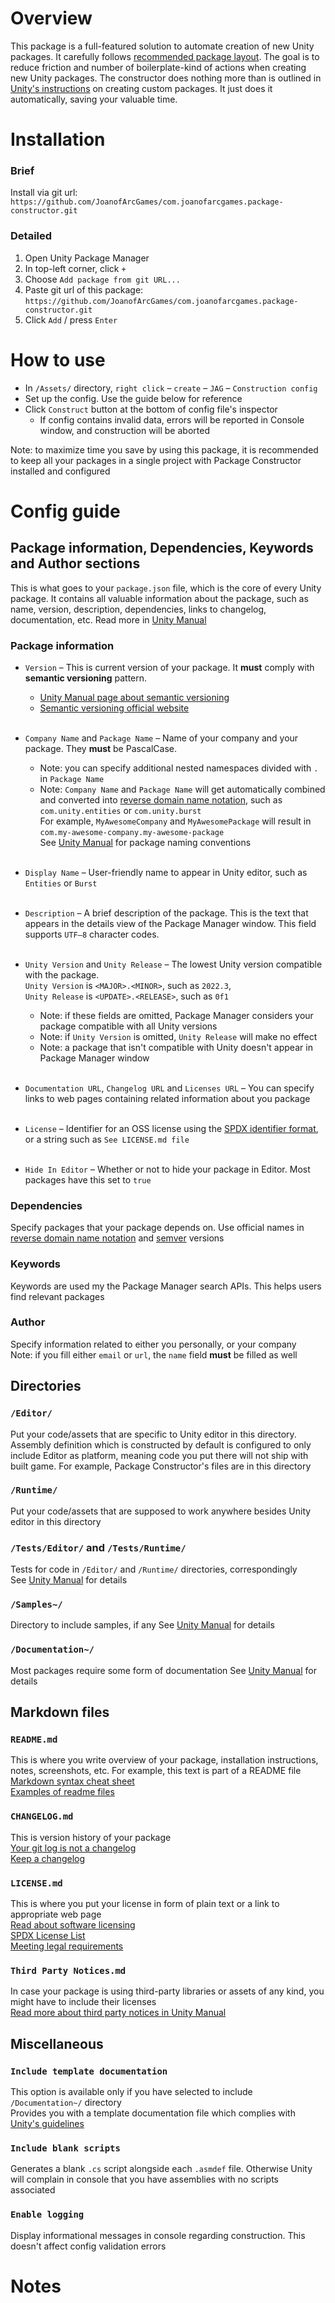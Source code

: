 # Overview

This package is a full-featured solution to automate creation of new Unity packages.
It carefully follows [recommended package layout](https://docs.unity3d.com/2022.2/Documentation/Manual/cus-layout.html).
The goal is to reduce friction and number of boilerplate-kind of actions when creating new Unity packages.
The constructor does nothing more than is outlined in [Unity's instructions](https://docs.unity3d.com/2022.2/Documentation/Manual/CustomPackages.html)
on creating custom packages. It just does it automatically, saving your valuable time.

# Installation

### Brief

Install via git url:
<br /> `https://github.com/JoanofArcGames/com.joanofarcgames.package-constructor.git`

### Detailed

1. Open Unity Package Manager
2. In top-left corner, click `+`
3. Choose `Add package from git URL...`
4. Paste git url of this package:
<br /> `https://github.com/JoanofArcGames/com.joanofarcgames.package-constructor.git`
5. Click `Add` / press `Enter`

# How to use

- In `/Assets/` directory, `right click` – `create` – `JAG` – `Construction config`
- Set up the config. Use the guide below for reference
- Click `Construct` button at the bottom of config file's inspector
  - If config contains invalid data, errors will be reported in Console window, and construction will be aborted

Note: to maximize time you save by using this package, it is recommended to keep all your packages in a single project with Package Constructor installed and configured

# Config guide

## Package information, Dependencies, Keywords and Author sections

This is what goes to your `package.json` file, which is the core of every Unity package.
It contains all valuable information about the package,
such as name, version, description, dependencies, links to changelog, documentation, etc.
Read more in [Unity Manual](https://docs.unity3d.com/Manual/upm-manifestPkg.html)

### Package information

- `Version` – This is current version of your package. It **must** comply with **semantic versioning** pattern.
  - [Unity Manual page about semantic versioning](https://docs.unity3d.com/2022.3/Documentation/Manual/upm-semver.html)
  - [Semantic versioning official website](https://semver.org)
<br /><br />

- `Company Name` and `Package Name` – Name of your company and your package. They **must** be PascalCase.
  - Note: you can specify additional nested namespaces divided with `.` in `Package Name`
  - Note: `Company Name` and `Package Name` will get automatically combined and converted into [reverse domain name notation](https://en.wikipedia.org/wiki/Reverse_domain_name_notation),
  such as <nobr>`com.unity.entities`</nobr> or <nobr>`com.unity.burst`</nobr>
  <br />For example, `MyAwesomeCompany` and `MyAwesomePackage` will result in <nobr>`com.my-awesome-company.my-awesome-package`</nobr>
  <br />See [Unity Manual](https://docs.unity3d.com/Manual/cus-naming.html) for package naming conventions
<br /><br />

- `Display Name` – User-friendly name to appear in Unity editor, such as `Entities` or `Burst`
<br /><br />

- `Description` – A brief description of the package. This is the text that appears in the details view of the Package Manager window.
This field supports `UTF–8` character codes.
<br /><br />

- `Unity Version` and `Unity Release` – The lowest Unity version compatible with the package.
<br />`Unity Version` is `<MAJOR>.<MINOR>`, such as `2022.3`,
<br />`Unity Release` is `<UPDATE>.<RELEASE>`, such as `0f1`
  - Note: if these fields are omitted, Package Manager considers your package compatible with all Unity versions
  - Note: if `Unity Version` is omitted, `Unity Release` will make no effect
  - Note: a package that isn't compatible with Unity doesn't appear in Package Manager window
<br /><br />

- `Documentation URL`, `Changelog URL` and `Licenses URL` – You can specify links to web pages containing related information about you package
<br /><br />

- `License` – Identifier for an OSS license using the [SPDX identifier format](https://spdx.org/licenses), or a string such as `See LICENSE.md file`
<br /><br />

- `Hide In Editor` – Whether or not to hide your package in Editor. Most packages have this set to `true`

### Dependencies

Specify packages that your package depends on.
Use official names in [reverse domain name notation](https://en.wikipedia.org/wiki/Reverse_domain_name_notation)
and [semver](https://semver.org) versions

### Keywords

Keywords are used my the Package Manager search APIs. This helps users find relevant packages

### Author

Specify information related to either you personally, or your company
<br />Note: if you fill either `email` or `url`, the `name` field **must** be filled as well

## Directories

### `/Editor/`

Put your code/assets that are specific to Unity editor in this directory.
<br />Assembly definition which is constructed by default is configured to only include Editor as platform,
meaning code you put there will not ship with built game. For example, Package Constructor's files are in this directory

### `/Runtime/`

Put your code/assets that are supposed to work anywhere besides Unity editor in this directory

### `/Tests/Editor/` and `/Tests/Runtime/`

Tests for code in `/Editor/` and `/Runtime/` directories, correspondingly
<br />See [Unity Manual](https://docs.unity3d.com/Manual/cus-tests.html) for details

### `/Samples~/`

Directory to include samples, if any
See [Unity Manual](https://docs.unity3d.com/Manual/cus-samples.html) for details

### `/Documentation~/`

Most packages require some form of documentation
See [Unity Manual](https://docs.unity3d.com/Manual/cus-document.html) for details

## Markdown files

### `README.md`

This is where you write overview of your package, installation instructions, notes, screenshots, etc.
For example, this text is part of a README file
<br />[Markdown syntax cheat sheet](https://www.markdownguide.org/cheat-sheet)
<br />[Examples of readme files](https://github.com/matiassingers/awesome-readme)

### `CHANGELOG.md`

This is version history of your package
<br />[Your git log is not a changelog](https://agateau.com/2022/your-git-log-is-not-a-changelog)
<br />[Keep a changelog](https://keepachangelog.com/en/1.1.0)

### `LICENSE.md`

This is where you put your license in form of plain text or a link to appropriate web page
<br />[Read about software licensing](https://en.wikipedia.org/wiki/Software_license)
<br />[SPDX License List](https://spdx.org/licenses)
<br />[Meeting legal requirements](https://docs.unity3d.com/Manual/cus-legal.html)

### `Third Party Notices.md`

In case your package is using third-party libraries or assets of any kind, you might have to include their licenses
<br />[Read more about third party notices in Unity Manual](https://docs.unity3d.com/2022.2/Documentation/Manual/cus-legal.html#:~:text=terms%20and%20conditions.-,Third%20Party%20Notices,-If%20your%20package)

## Miscellaneous

### `Include template documentation`

This option is available only if you have selected to include `/Documentation~/` directory
<br />Provides you with a template documentation file which complies with [Unity's guidelines](https://docs.unity3d.com/Manual/cus-document.html)

### `Include blank scripts`

Generates a blank `.cs` script alongside each `.asmdef` file. Otherwise Unity will complain in console that you have assemblies with no scripts associated

### `Enable logging`

Display informational messages in console regarding construction. This doesn't affect config validation errors

# Notes


